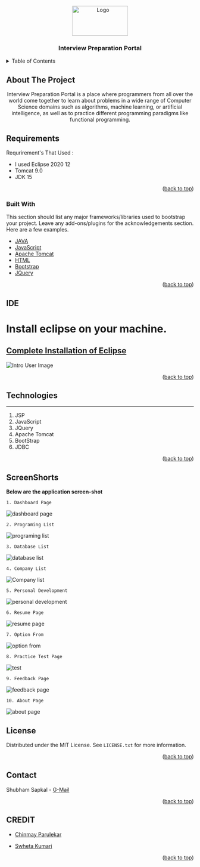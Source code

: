 <div id="top"></div>


<!-- PROJECT LOGO -->
<br />
<div align="center">
  <a href="https://github.com/Realocity/interview_preparation_portal">
    <img src="images/IPP.png" alt="Logo" width="150" height="80">
  </a>

  <h3 align="center">Interview Preparation Portal</h3>
   
</div>



<!-- TABLE OF CONTENTS -->
<details>
  <summary>Table of Contents</summary>
  <ol>
    <li>
      <a href="#about-the-project">About The Project</a>
      <ul>
        <li><a href="#requirements">Requirements</a></li>
        <li><a href="#IDE">IDE</a></li>
        <li><a href="#built-with">Built With</a></li>
      </ul>
    </li>
    <li><a href="#technologies">Technologies</a></li>
    <li><a href="#screenshorts">ScreenShorts</a></li>
    <li><a href="#license">License</a></li>
    <li><a href="#contact">Contact</a></li>
    <li><a href="#credit">Credit</a></li>
  </ol>
</details>



<!-- ABOUT THE PROJECT -->
## About The Project

<p align="center">
    Interview Preparation Portal is a place where programmers from all over the world come together to learn about problems in a wide range of Computer Science 
    domains such as algorithms, machine learning, or artificial intelligence, as well as to practice different programming paradigms like functional programming.
</p>
    
<!-- Requirements -->
## Requirements

Requrirement's That Used :
* I used Eclipse 2020 12
* Tomcat 9.0
* JDK 15

<p align="right">(<a href="#top">back to top</a>)</p>

### Built With

This section should list any major frameworks/libraries used to bootstrap your project. Leave any add-ons/plugins for the acknowledgements section. Here are a few examples.

* [JAVA](https://www.java.com)
* [JavaScript](https://www.javascript.com/)
* [Apache Tomcat](http://tomcat.apache.org/)
* [HTML](https://html.com/)
* [Bootstrap](https://getbootstrap.com)
* [JQuery](https://jquery.com)

<p align="right">(<a href="#top">back to top</a>)</p>

<!-- IDE -->

## IDE

# Install eclipse on your machine.
## [Complete Installation of Eclipse](https://telegra.ph/Complete-Installation-of-Eclipse-02-11)

![Intro User Image](https://github.com/Realocity/JAVA_Practical/blob/main/assets/intro.png)

<p align="right">(<a href="#top">back to top</a>)</p>

<!-- TECHNOLOGIES -->

## Technologies

------------
1. JSP
2. JavaScript
3. JQuery
4. Apache Tomcat
5. BootStrap
6. JDBC

<p align="right">(<a href="#top">back to top</a>)</p>

## ScreenShorts

**Below are the application screen-shot**

    1. Dashboard Page

![dashboard page](https://github.com/Realocity/interview_preparation_portal/blob/main/images/programing.jpeg)

    2. Programing List
![programing list](https://github.com/Realocity/interview_preparation_portal/blob/main/images/programing.jpeg)

    3. Database List
![database list](https://github.com/Realocity/interview_preparation_portal/blob/main/images/database.jpeg)

    4. Company List
![Company list](https://github.com/Realocity/interview_preparation_portal/blob/main/images/company.jpeg)

    5. Personal Development
![personal development](https://github.com/Realocity/interview_preparation_portal/blob/main/images/personalDevelopment.jpeg)

    6. Resume Page
![resume page](https://github.com/Realocity/interview_preparation_portal/blob/main/images/resume.jpeg)

    7. Option From
![option from](https://github.com/Realocity/interview_preparation_portal/blob/main/images/optionFrom.jpeg)

    8. Practice Test Page
![test](https://github.com/Realocity/interview_preparation_portal/blob/main/images/test.jpeg)

    9. Feedback Page
![feedback page](https://github.com/Realocity/interview_preparation_portal/blob/main/images/feedback.jpeg)

    10. About Page
![about page](https://github.com/Realocity/interview_preparation_portal/blob/main/images/aboutUs.jpeg)

<!-- LICENSE -->
## License

Distributed under the MIT License. See `LICENSE.txt` for more information.

<p align="right">(<a href="#top">back to top</a>)</p>



<!-- CONTACT -->
## Contact

Shubham Sapkal - [G-Mail](https://mail.google.com/mail/ssapkal101@gmail.com)

<p align="right">(<a href="#top">back to top</a>)</p>

<!-- CREDIT -->
## CREDIT
   - [Chinmay Parulekar](https://github.com/chinmayparulekar)
   - [Swheta Kumari]()
   
      <p align="right">(<a href="#top">back to top</a>)</p>
